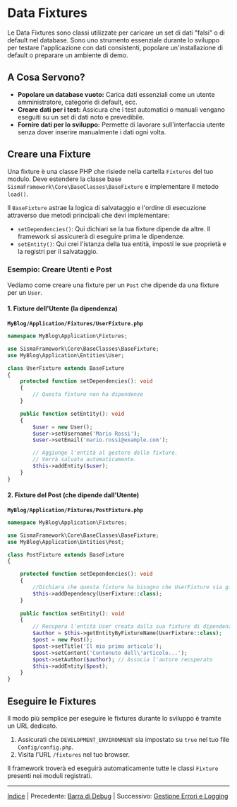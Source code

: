 # Data Fixtures

Le Data Fixtures sono classi utilizzate per caricare un set di dati "falsi" o di default nel database. Sono uno strumento essenziale durante lo sviluppo per testare l'applicazione con dati consistenti, popolare un'installazione di default o preparare un ambiente di demo.

## A Cosa Servono?

* **Popolare un database vuoto:** Carica dati essenziali come un utente amministratore, categorie di default, ecc.
* **Creare dati per i test:** Assicura che i test automatici o manuali vengano eseguiti su un set di dati noto e prevedibile.
* **Fornire dati per lo sviluppo:** Permette di lavorare sull'interfaccia utente senza dover inserire manualmente i dati ogni volta.

## Creare una Fixture

Una fixture è una classe PHP che risiede nella cartella `Fixtures` del tuo modulo. Deve estendere la classe base `SismaFramework\Core\BaseClasses\BaseFixture` e implementare il metodo `load()`.

Il `BaseFixture` astrae la logica di salvataggio e l'ordine di esecuzione attraverso due metodi principali che devi implementare:

* `setDependencies()`: Qui dichiari se la tua fixture dipende da altre. Il framework si assicurerà di eseguire prima le dipendenze.
* `setEntity()`: Qui crei l'istanza della tua entità, imposti le sue proprietà e la registri per il salvataggio.

### Esempio: Creare Utenti e Post

Vediamo come creare una fixture per un `Post` che dipende da una fixture per un `User`.

#### 1. Fixture dell'Utente (la dipendenza)

**`MyBlog/Application/Fixtures/UserFixture.php`**

```php
namespace MyBlog\Application\Fixtures;

use SismaFramework\Core\BaseClasses\BaseFixture;
use MyBlog\Application\Entities\User;

class UserFixture extends BaseFixture
{
    protected function setDependencies(): void
    {
        // Questa fixture non ha dipendenze
    }

    public function setEntity(): void
    {
        $user = new User();
        $user->setUsername('Mario Rossi');
        $user->setEmail('mario.rossi@example.com');

        // Aggiunge l'entità al gestore delle fixture.
        // Verrà salvata automaticamente.
        $this->addEntity($user);
    }
}
```

#### 2. Fixture del Post (che dipende dall'Utente)

**`MyBlog/Application/Fixtures/PostFixture.php`**

```php
namespace MyBlog\Application\Fixtures;

use SismaFramework\Core\BaseClasses\BaseFixture;
use MyBlog\Application\Entities\Post;

class PostFixture extends BaseFixture
{

    protected function setDependencies(): void
    {
        //Dichiara che questa fixture ha bisogno che UserFixture sia già stata eseguita
        $this->addDependency(UserFixture::class);
    }
  
    public function setEntity(): void
    {
        // Recupera l'entità User creata dalla sua fixture di dipendenza
        $author = $this->getEntityByFixtureName(UserFixture::class);
        $post = new Post();
        $post->setTitle('Il mio primo articolo');  
        $post->setContent('Contenuto dell\'articolo...');
        $post->setAuthor($author); // Associa l'autore recuperato
        $this->addEntity($post);
    }
} 
```

## Eseguire le Fixtures

Il modo più semplice per eseguire le fixtures durante lo sviluppo è tramite un URL dedicato.

1. Assicurati che `DEVELOPMENT_ENVIRONMENT` sia impostato su `true` nel tuo file `Config/config.php`.
2. Visita l'URL `/fixtures` nel tuo browser.

Il framework troverà ed eseguirà automaticamente tutte le classi `Fixture` presenti nei moduli registrati.

* * *

[Indice](index.md) | Precedente: [Barra di Debug](debug-bar.md) | Successivo: [Gestione Errori e Logging](error-handling-and-logging.md)
